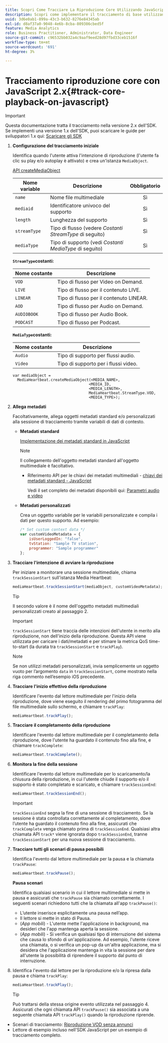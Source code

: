 ```yaml
---
title: Scopri Come Tracciare La Riproduzione Core Utilizzando JavaScript 2.x
description: Scopri come implementare il tracciamento di base utilizzando Media SDK in un browser utilizzando le app JavaScript 2.x.
uuid: 3d6e0ab1-899a-43c3-b632-8276e84345ab
exl-id: d8af37a0-9048-4e6b-8cba-809386cbed5f
feature: Media Analytics
role: Business Practitioner, Administrator, Data Engineer
source-git-commit: c96532bb032a4c9aaf9eed28d97fbd33ceb1516f
workflow-type: tm+mt
source-wordcount: '691'
ht-degree: 3%

---
```


# Tracciamento riproduzione core con JavaScript 2.x{#track-core-playback-on-javascript}

>[!IMPORTANT]
>Questa documentazione tratta il tracciamento nella versione 2.x dell&#39;SDK. Se implementi una versione 1.x dell&#39;SDK, puoi scaricare le guide per sviluppatori 1.x qui: [Scaricare gli SDK](/help/sdk-implement/download-sdks.md)

1. **Configurazione del tracciamento iniziale**

   Identifica quando l&#39;utente attiva l&#39;intenzione di riproduzione (l&#39;utente fa clic su play e/o autoplay è attivato) e crea un&#39;istanza `MediaObject`.

   [API createMediaObject](https://adobe-marketing-cloud.github.io/media-sdks/reference/javascript/MediaHeartbeat.html#.createMediaObject)

   | Nome variable | Descrizione | Obbligatorio |
   | --- | --- | :---: |
   | `name` | Nome file multimediale | Sì |
   | `mediaid` | Identificatore univoco del supporto | Sì |
   | `length` | Lunghezza del supporto | Sì |
   | `streamType` | Tipo di flusso (vedere _Costanti StreamType_ di seguito) | Sì |
   | `mediaType` | Tipo di supporto (vedi _Costanti MediaType_ di seguito) | Sì |

   **`StreamType`costanti:**

   | Nome costante | Descrizione   |
   |---|---|
   | `VOD` | Tipo di flusso per Video on Demand. |
   | `LIVE` | Tipo di flusso per il contenuto LIVE. |
   | `LINEAR` | Tipo di flusso per il contenuto LINEAR. |
   | `AOD` | Tipo di flusso per Audio on Demand. |
   | `AUDIOBOOK` | Tipo di flusso per Audio Book. |
   | `PODCAST` | Tipo di flusso per Podcast. |

   **`MediaType`costanti:**

   | Nome costante | Descrizione |
   |---|---|
   | `Audio` | Tipo di supporto per flussi audio. |
   | `Video` | Tipo di supporto per i flussi video. |

   ```
   var mediaObject =  
     MediaHeartbeat.createMediaObject(<MEDIA_NAME>,  
                                     <MEDIA_ID,  
                                     <MEDIA_LENGTH>,
                                     MediaHeartbeat.StreamType.VOD,
                                     <MEDIA_TYPE>);
   ```

1. **Allega metadati**

   Facoltativamente, allega oggetti metadati standard e/o personalizzati alla sessione di tracciamento tramite variabili di dati di contesto.

   * **Metadati standard**

      [Implementazione dei metadati standard in JavaScript](/help/sdk-implement/track-av-playback/impl-std-metadata/impl-std-md-js/impl-std-metadata-js.md)

      >[!NOTE]
      >
      >Il collegamento dell&#39;oggetto metadati standard all&#39;oggetto multimediale è facoltativo.

      * Riferimento API per le chiavi dei metadati multimediali - [chiavi dei metadati standard - JavaScript](https://adobe-marketing-cloud.github.io/media-sdks/reference/javascript)

         Vedi il set completo dei metadati disponibili qui: [Parametri audio e video](/help/metrics-and-metadata/audio-video-parameters.md)
   * **Metadati personalizzati**

      Crea un oggetto variabile per le variabili personalizzate e compila i dati per questo supporto. Ad esempio:

      ```js
      /* Set custom context data */
      var customVideoMetadata = {
          isUserLoggedIn: "false",
          tvStation: "Sample TV station",
          programmer: "Sample programmer"
      };
      ```


1. **Tracciare l&#39;intenzione di avviare la riproduzione**

   Per iniziare a monitorare una sessione multimediale, chiama `trackSessionStart` sull&#39;istanza Media Heartbeat:

   ```js
   mediaHeartbeat.trackSessionStart(mediaObject, customVideoMetadata);
   ```

   >[!TIP]
   >
   >Il secondo valore è il nome dell&#39;oggetto metadati multimediali personalizzati creato al passaggio 2.

   >[!IMPORTANT]
   >
   >`trackSessionStart` tiene traccia delle intenzioni dell&#39;utente in merito alla riproduzione, non dell&#39;inizio della riproduzione. Questa API viene utilizzata per caricare i dati/metadati e per stimare la metrica QoS time-to-start (la durata tra `trackSessionStart` e `trackPlay`).

   >[!NOTE]
   >
   >Se non utilizzi metadati personalizzati, invia semplicemente un oggetto vuoto per l’argomento `data` in `trackSessionStart`, come mostrato nella riga commento nell’esempio iOS precedente.

1. **Tracciare l&#39;inizio effettivo della riproduzione**

   Identificare l&#39;evento dal lettore multimediale per l&#39;inizio della riproduzione, dove viene eseguito il rendering del primo fotogramma del file multimediale sullo schermo, e chiamare `trackPlay`:

   ```js
   mediaHeartbeat.trackPlay();
   ```

1. **Tracciare il completamento della riproduzione**

   Identificare l&#39;evento dal lettore multimediale per il completamento della riproduzione, dove l&#39;utente ha guardato il contenuto fino alla fine, e chiamare `trackComplete`:

   ```js
   mediaHeartbeat.trackComplete();
   ```

1. **Monitora la fine della sessione**

   Identificare l&#39;evento dal lettore multimediale per lo scaricamento/la chiusura della riproduzione, in cui l&#39;utente chiude il supporto e/o il supporto è stato completato e scaricato, e chiamare `trackSessionEnd`:

   ```js
   mediaHeartbeat.trackSessionEnd();
   ```

   >[!IMPORTANT]
   >
   >`trackSessionEnd` segna la fine di una sessione di tracciamento. Se la sessione è stata controllata correttamente al completamento, dove l’utente ha guardato il contenuto fino alla fine, assicurati che `trackComplete` venga chiamato prima di `trackSessionEnd`. Qualsiasi altra chiamata API `track*` viene ignorata dopo `trackSessionEnd`, tranne `trackSessionStart` per una nuova sessione di tracciamento.

1. **Tracciare tutti gli scenari di pausa possibili**

   Identifica l&#39;evento dal lettore multimediale per la pausa e la chiamata `trackPause`:

   ```js
   mediaHeartbeat.trackPause();
   ```

   **Pausa scenari**

   Identifica qualsiasi scenario in cui il lettore multimediale si mette in pausa e assicurati che `trackPause` sia chiamato correttamente. I seguenti scenari richiedono tutti che la chiamata all&#39;app `trackPause()`:

   * L’utente inserisce esplicitamente una pausa nell’app.
   * Il lettore si mette in stato di Pausa.
   * (*App mobili*) - L&#39;utente mette l&#39;applicazione in background, ma desideri che l&#39;app mantenga aperta la sessione.
   * (*App mobili*) - Si verifica un qualsiasi tipo di interruzione del sistema che causa lo sfondo di un&#39;applicazione. Ad esempio, l&#39;utente riceve una chiamata, o si verifica un pop-up da un&#39;altra applicazione, ma si desidera che l&#39;applicazione mantenga in vita la sessione per dare all&#39;utente la possibilità di riprendere il supporto dal punto di interruzione.

1. Identifica l&#39;evento dal lettore per la riproduzione e/o la ripresa dalla pausa e chiama `trackPlay`:

   ```js
   mediaHeartbeat.trackPlay();
   ```

   >[!TIP]
   >
   >Può trattarsi della stessa origine evento utilizzata nel passaggio 4. Assicurati che ogni chiamata API `trackPause()` sia associata a una seguente chiamata API `trackPlay()` quando la riproduzione riprende.

* Scenari di tracciamento: [Riproduzione VOD senza annunci](/help/sdk-implement/tracking-scenarios/vod-no-intrs-details.md)
* Lettore di esempio incluso nell&#39;SDK JavaScript per un esempio di tracciamento completo.

